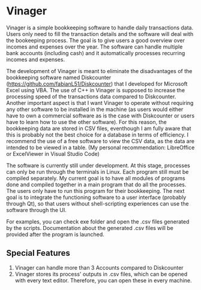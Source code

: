 # Vinager

Vinager is a simple bookkeeping software to handle daily transactions data. Users only need to fill the transaction details and the software will deal with the bookeeping process. The goal is to give users a good overview over incomes and expenses over the year. The software can handle multiple bank accounts (including cash) and it automatically processes recurring incomes and expenses. 

The development of Vinager is meant to eliminate the disadvantages of the bookkeeping software named Diskcounter (https://github.com/fabianL51/Diskcounter) that I developed for Microsoft Excel using VBA. The use of C++ in Vinager is supposed to increase the processing speed of the transactions data compared to Diskcounter. Another important aspect is that I want Vinager to operate without requiring any other software to be installed in the machine (as users would either have to own a commercial software as is the case with Diskcounter or users have to learn how to use the other software). For this reason, the bookkeeping data are stored in CSV files, eventhough I am fully aware that this is probably not the best choice for a database in terms of efficiency. I recommend the use of a free software to view the CSV data, as the data are intended to be viewed in a table. (My personal recommendation: LibreOffice or ExcelViewer in Visual Studio Code)

The software is currently still under development. At this stage, processes can only be run through the terminals in Linux. Each program still must be compiled separately. My current goal is to have all modules of programs done and compiled together in a main program that do all the processes. The users only have to run this program for their bookkeeping. The next goal is to integrate the functioning software to a user interface (probably through Qt), so that users without shell-scripting experiences can use the software through the UI.

For examples, you can check exe folder and open the .csv files generated by the scripts. Documentation about the generated .csv files will be provided after the program is launched.

## Special Features

1. Vinager can handle more than 3 Accounts compared to Diskcounter
2. Vinager stores its process' outputs in .csv files, which can be opened with every text editor. Therefore, you can open these in every machine.
